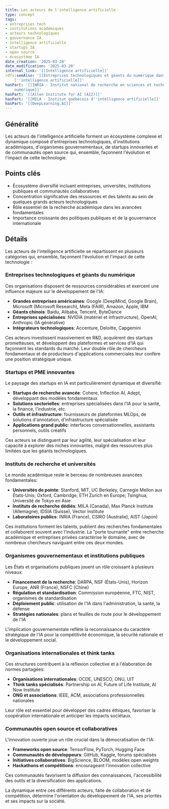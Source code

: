 ```yaml
---
title: Les acteurs de l'intelligence artificielle
type: concept
tags:
- entreprises tech
- institutions académiques
- acteurs technologiques
- gouvernance IA
- intelligence artificielle
- startups IA
- open source
- écosystème IA
date_creation: '2025-03-20'
date_modification: '2025-03-20'
internal_link: '[[Intelligence artificielle]]'
rdfs:seeAlso: '[[Entreprises technologiques et géants du numérique dans le domaine de
    l''intelligence artificielle]]'
hasPart: '[[INRIA - Institut national de recherche en sciences et technologies du
    numérique]]'
hasPart: '[[Allen Institute for AI (AI2)]]'
hasPart: '[[MILA - Institut québécois d''intelligence artificielle]]'
hasPart: '[[DeepLearning.AI]]'
---
```


## Généralité

Les acteurs de l'intelligence artificielle forment un écosystème complexe et dynamique composé d'entreprises technologiques, d'institutions académiques, d'organismes gouvernementaux, de startups innovantes et de communautés open source qui, ensemble, façonnent l'évolution et l'impact de cette technologie.

## Points clés

- Écosystème diversifié incluant entreprises, universités, institutions publiques et communautés collaboratives
- Concentration significative des ressources et des talents au sein de quelques grands acteurs technologiques
- Rôle essentiel de la recherche académique dans les avancées fondamentales
- Importance croissante des politiques publiques et de la gouvernance internationale

## Détails

Les acteurs de l'intelligence artificielle se répartissent en plusieurs catégories qui, ensemble, façonnent l'évolution et l'impact de cette technologie :

### Entreprises technologiques et géants du numérique

Ces organisations disposent de ressources considérables et exercent une influence majeure sur le développement de l'IA:

- **Grandes entreprises américaines**: Google (DeepMind, Google Brain), Microsoft (Microsoft Research), Meta (FAIR), Amazon, Apple, IBM
- **Géants chinois**: Baidu, Alibaba, Tencent, ByteDance
- **Entreprises spécialisées**: NVIDIA (matériel et infrastructure), OpenAI, Anthropic (IA générative)
- **Intégrateurs technologiques**: Accenture, Deloitte, Capgemini

Ces acteurs investissent massivement en R&D, acquièrent des startups prometteuses, et développent des plateformes et services d'IA qui façonnent les standards du marché. Leur double rôle de chercheurs fondamentaux et de producteurs d'applications commerciales leur confère une position stratégique unique.

### Startups et PME innovantes

Le paysage des startups en IA est particulièrement dynamique et diversifié:

- **Startups de recherche avancée**: Cohere, Inflection AI, Adept, développant des modèles fondamentaux
- **Solutions sectorielles**: entreprises spécialisées dans l'IA pour la santé, la finance, l'industrie, etc.
- **Outils et infrastructure**: fournisseurs de plateformes MLOps, de solutions d'annotation, d'infrastructure spécialisée
- **Applications grand public**: interfaces conversationnelles, assistants personnels, outils créatifs

Ces acteurs se distinguent par leur agilité, leur spécialisation et leur capacité à explorer des niches innovantes, malgré des ressources plus limitées que les géants technologiques.

### Instituts de recherche et universités

Le monde académique reste le berceau de nombreuses avancées fondamentales:

- **Universités de pointe**: Stanford, MIT, UC Berkeley, Carnegie Mellon aux États-Unis; Oxford, Cambridge, ETH Zurich en Europe; Tsinghua, Université de Tokyo en Asie
- **Instituts de recherche dédiés**: MILA (Canada), Max Planck Institute (Allemagne), IDSIA (Suisse), Vector Institute
- **Laboratoires publics**: INRIA (France), CSIRO (Australie), AIST (Japon)

Ces institutions forment les talents, publient des recherches fondamentales et collaborent souvent avec l'industrie. La "porte tournante" entre recherche académique et entreprises privées caractérise le domaine, avec de nombreux chercheurs naviguant entre ces deux mondes.

### Organismes gouvernementaux et institutions publiques

Les États et organisations publiques jouent un rôle croissant à plusieurs niveaux:

- **Financement de la recherche**: DARPA, NSF (États-Unis), Horizon Europe, ANR (France), NSFC (Chine)
- **Régulation et standardisation**: Commission européenne, FTC, NIST, organismes de standardisation
- **Déploiement public**: utilisation de l'IA dans l'administration, la santé, la défense
- **Stratégies nationales**: plans et feuilles de route pour le développement de l'IA

L'implication gouvernementale reflète la reconnaissance du caractère stratégique de l'IA pour la compétitivité économique, la sécurité nationale et le développement social.

### Organisations internationales et think tanks

Ces structures contribuent à la réflexion collective et à l'élaboration de normes partagées:

- **Organisations internationales**: OCDE, UNESCO, ONU, UIT
- **Think tanks spécialisés**: Partnership on AI, Future of Life Institute, AI Now Institute
- **ONG et associations**: IEEE, ACM, associations professionnelles nationales

Leur rôle est essentiel pour développer des cadres éthiques, favoriser la coopération internationale et anticiper les impacts sociétaux.

### Communautés open source et collaboratives

L'innovation ouverte joue un rôle crucial dans la démocratisation de l'IA:

- **Frameworks open source**: TensorFlow, PyTorch, Hugging Face
- **Communautés de développeurs**: GitHub, Kaggle, forums spécialisés
- **Initiatives collaboratives**: BigScience, BLOOM, modèles open weights
- **Hackathons et compétitions**: encourageant l'innovation collective

Ces communautés favorisent la diffusion des connaissances, l'accessibilité des outils et la diversification des applications.

La dynamique entre ces différents acteurs, faite de collaboration et de compétition, détermine l'orientation du développement de l'IA, ses priorités et ses impacts sur la société.